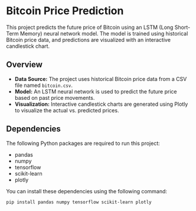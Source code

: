 # Bitcoin Price Prediction

This project predicts the future price of Bitcoin using an LSTM (Long Short-Term Memory) neural network model. The model is trained using historical Bitcoin price data, and predictions are visualized with an interactive candlestick chart.

## Overview

- **Data Source:** The project uses historical Bitcoin price data from a CSV file named `bitcoin.csv`.
- **Model:** An LSTM neural network is used to predict the future price based on past price movements.
- **Visualization:** Interactive candlestick charts are generated using Plotly to visualize the actual vs. predicted prices.

## Dependencies

The following Python packages are required to run this project:

- pandas
- numpy
- tensorflow
- scikit-learn
- plotly

You can install these dependencies using the following command:

```bash
pip install pandas numpy tensorflow scikit-learn plotly
